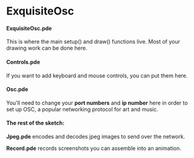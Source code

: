 # ExquisiteOsc

#### ExquisiteOsc.pde
This is where the main setup() and draw() functions live. Most of your drawing work can be done here.

#### Controls.pde
If you want to add keyboard and mouse controls, you can put them here.

#### Osc.pde
You'll need to change your <b>port numbers</b> and <b>ip number</b> here in order to set up OSC, a popular networking protocol for art and music.


#### The rest of the sketch:

<b>Jpeg.pde</b> encodes and decodes jpeg images to send over the network.<br>

<b>Record.pde</b> records screenshots you can assemble into an animation.<br>